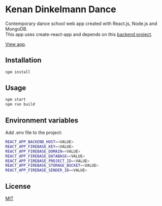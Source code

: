 # Kenan Dinkelmann Dance

Contemporary dance school web app created with React.js, Node.js and MongoDB.  
This app uses create-react-app and depends on this [backend project](https://github.com/DavideDeFeudis/kenan-backend).  

[View app](https://dev-kenandinkelmanndance.netlify.com/).  

## Installation

```bash
npm install
```

## Usage

```bash
npm start
npm run build
```

## Environment variables

Add .env file to the project:

```bash
REACT_APP_BACKEND_HOST=<VALUE>
REACT_APP_FIREBASE_KEY=<VALUE>
REACT_APP_FIREBASE_DOMAIN=<VALUE>
REACT_APP_FIREBASE_DATABASE=<VALUE>
REACT_APP_FIREBASE_PROJECT_ID=<VALUE>
REACT_APP_FIREBASE_STORAGE_BUCKET=<VALUE>
REACT_APP_FIREBASE_SENDER_ID=<VALUE>
```

## License
[MIT](https://choosealicense.com/licenses/mit/)

